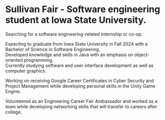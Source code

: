 # Sullivan Fair - Software engineering student at Iowa State University.
Searching for a software engineering-related internship or co-op.<br>

Expecting to graduate from Iowa State University in Fall 2024 with a Bachelor of Science in Software Engineering. <br>
Developed knowledge and skills in Java with an emphasis on object-oriented programming. <br>
Currently studying software and user interface development as well as computer graphics. <br>

Working on receiving Google Career Certificates in Cyber Security and Project Management while developing personal skills in the Unity Game Engine.<br>

Volunteered as an Engineering Career Fair Ambassador and worked as a team while developing networking skills that will transfer to careers after college.
